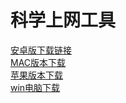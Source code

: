 # 科学上网工具
[安卓版下载链接](https://github.com/972054808/-6/blob/master/学习资料.apk)<br>
[MAC版本下载](https://github.com/972054808/-1/blob/master/%E5%AD%A6%E4%B9%A0%E8%B5%84%E6%96%99%E8%8B%B9%E6%9E%9C%E7%94%B5%E8%84%91%E7%89%88.dmg) <br>
[苹果版本下载](https://github.com/972054808/-1/blob/master/IOS_Shadowrocket_2.1.12.appleId.ipa)<br>
[win电脑下载](https://github.com/972054808/-1/blob/master/%E5%AD%A6%E4%B9%A0%E8%B5%84%E6%96%99%E7%94%B5%E8%84%91%E7%89%88.zip)
